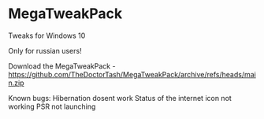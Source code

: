 # MegaTweakPack
Tweaks for Windows 10

Only for russian users!

Download the MegaTweakPack - https://github.com/TheDoctorTash/MegaTweakPack/archive/refs/heads/main.zip

Known bugs:
Hibernation dosent work
Status of the internet icon not working
PSR not launching
